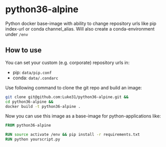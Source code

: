 # python36-alpine
Python docker base-image with ability to change repository urls like pip index-url or conda channel_alias. Will also create a conda-environment under `/env`

## How to use

You can set your custom (e.g. corporate) repository urls in:
- pip: `data/pip.conf`
- conda: `data/.condarc` 

Use following command to clone the git repo and build an image: 
```bash
git clone git@github.com:Luke31/python36-alpine.git &&
cd python36-alpine &&
docker build -t python36-alpine .
```

Now you can use this image as a base-image for python-applications like:

```dockerfile
FROM python36-alpine

RUN source activate /env && pip install -r requirements.txt
RUN python yourscript.py
```
